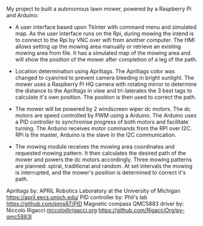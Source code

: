 
My project to built a autonomous lawn mower, powered by a Raspberry Pi and Arduino:

- A user interface based upon TkInter with command menu and simulated map. As the user interface runs on the Rpi, during mowing the intend is to connect to the Rpi by VNC over wifi from another computer. The HMI allows setting up the mowing area manually or retrieve an existing mowing area from file. It has a simulated map of the mowing area and will show the position of the mower after completion of a leg of the path. 

- Location determination using Apriltags. The Apriltags color was changed to cyan/red to prevent camera bleeding in bright sunlight. The mower uses a Raspberry PI HQ camera with rotating mirror to determine the distance to the Apriltags in view and tri-laterates  the 3 best tags to calculate it's own position. The position is then used to correct the path. 

- The mower will be powered by 2 windscreen wiper dc motors. The dc motors are speed controlled by PWM using a Arduino. The Arduino uses a PID controller to synchronise progress of both motors and facilitate turning. The Arduino receives motor commands from the RPI over I2C. RPi is the master, Arduino is the slave in the I2C communication.

- The mowing module receives the mowing area coordinates and requested mowing pattern. It then calculates the desired path of the mower and powers the dc motors accordingly. Three mowing patterns are planned: spiral, traditional and random. At set intervals the mowing is interrupted, and the mower's position is determined to correct it's path.

Apriltags by: APRIL Robotics Laboratory at the University of Michigan  https://april.eecs.umich.edu/
PID controller by: Phil's lab  https://github.com/pms67/PID
Magnetic compass QMC5883 driver by: Niccolo Rigacci <niccolo@rigacci.org> https://github.com/RigacciOrg/py-qmc5883l